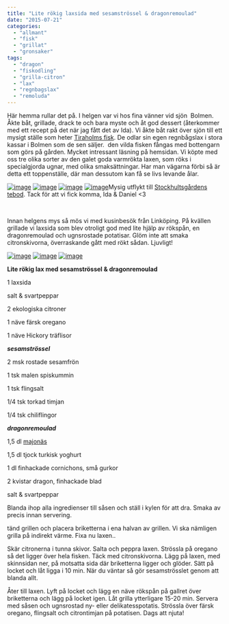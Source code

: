 ```yaml
---
title: "Lite rökig laxsida med sesamströssel & dragonremoulad"
date: "2015-07-21"
categories: 
  - "allmant"
  - "fisk"
  - "grillat"
  - "gronsaker"
tags: 
  - "dragon"
  - "fiskodling"
  - "grilla-citron"
  - "lax"
  - "regnbagslax"
  - "remoluda"
---
```


Här hemma rullar det på. I helgen var vi hos fina vänner vid sjön  Bolmen. Åkte båt, grillade, drack te och bara myste och åt god dessert (återkommer med ett recept på det när jag fått det av Ida). Vi åkte båt rakt över sjön till ett mysigt ställe som heter [Tiraholms fisk](http://www.tiraholm.se/sve/index.php). De odlar sin egen regnbågslax i stora kassar i Bolmen som de sen säljer.  den vilda fisken fångas med bottengarn som görs på gården. Mycket intressant läsning på hemsidan. Vi köpte med oss tre olika sorter av den galet goda varmrökta laxen, som röks i specialgjorda ugnar, med olika smaksättningar. Har man vägarna förbi så är detta ett toppenställe, där man dessutom kan få se livs levande ålar.

[![image](images/image7.jpg)](http://import.local/wp-content/uploads/2015/07/image7.jpg) [![image](images/image8-1020x1360.jpg)](http://import.local/wp-content/uploads/2015/07/image8.jpg) [![image](images/image9-1020x1360.jpg)](http://import.local/wp-content/uploads/2015/07/image9.jpg) [![image](images/image13.jpg)](http://import.local/wp-content/uploads/2015/07/image13.jpg)Mysig utflykt till [Stockhultsgårdens tebod](http://www.stockhultgardenstebod.com/). Tack för att vi fick komma, Ida & Daniel <3

 

Innan helgens mys så mös vi med kusinbesök från Linköping. På kvällen grillade vi laxsida som blev otroligt god med lite hjälp av rökspån, en dragonremoulad och ugnsrostade potatisar. Glöm inte att smaka citronskivorna, överraskande gått med rökt sådan. Ljuvligt!

[![image](images/image4-1020x765.jpg)](http://import.local/wp-content/uploads/2015/07/image4.jpg) [![image](images/image5-e1437558979826-1020x1360.jpg)](http://import.local/wp-content/uploads/2015/07/image5.jpg) [![image](images/image6-e1437559027691-1020x1360.jpg)](http://import.local/wp-content/uploads/2015/07/image6.jpg)

**Lite rökig lax med sesamströssel & dragonremoulad**

1 laxsida

salt & svartpeppar

2 ekologiska citroner

1 näve färsk oregano

1 näve Hickory träflisor

_**sesamströssel**_

2 msk rostade sesamfrön

1 tsk malen spiskummin

1 tsk flingsalt

1/4 tsk torkad timjan

1/4 tsk chiliflingor

_**dragonremoulad**_

1,5 dl [majonäs](http://import.local/2015/03/31/majonas-pa-guldagg/)

1,5 dl tjock turkisk yoghurt

1 dl finhackade cornichons, små gurkor

2 kvistar dragon, finhackade blad

salt & svartpeppar

Blanda ihop alla ingredienser till såsen och ställ i kylen för att dra. Smaka av precis innan servering.

tänd grillen och placera briketterna i ena halvan av grillen. Vi ska nämligen grilla på indirekt värme. Fixa nu laxen..

Skär citronerna i tunna skivor. Salta och peppra laxen. Strössla på oregano så det ligger över hela fisken. Täck med citronskivorna. Lägg på laxen, med skinnsidan ner, på motsatta sida där briketterna ligger och glöder. Sätt på locket och låt ligga i 10 min. När du väntar så gör sesamströsslet genom att blanda allt.

Åter till laxen. Lyft på locket och lägg en näve rökspån på gallret över briketterna och lägg på locket igen. Låt grilla ytterligare 15-20 min. Servera med såsen och ugnsrostad ny- eller delikatesspotatis. Strössla över färsk oregano, flingsalt och citrontimjan på potatisen. Dags att njuta!
